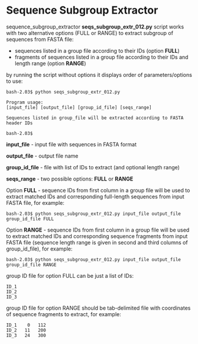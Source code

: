 # Sequence Subgroup Extractor #

sequence\_subgroup\_extractor **seqs\_subgroup\_extr\_012.py** script works with two alternative options (FULL or RANGE) to extract subgroup of sequences from FASTA file:
  * sequences listed in a group file according to their IDs (option **FULL**)
  * fragments of sequences listed in a group file according to their IDs and length range (option **RANGE**)

by running the script without options it displays order of parameters/options to use:

```
bash-2.03$ python seqs_subgroup_extr_012.py

Program usage:
[input_file] [output_file] [group_id_file] [seqs_range]

Sequences listed in group_file will be extracted according to FASTA header IDs

bash-2.03$
```

**input\_file** - input file with sequences in FASTA format

**output\_file** - output file name

**group\_id\_file** - file with list of IDs to extract (and optional length range)

**seqs\_range** - two possible options: **FULL** or **RANGE**

Option **FULL** - sequence IDs from first column in a group file will be used to extract matched IDs and corresponding full-length sequences from input FASTA file, for example:

```
bash-2.03$ python seqs_subgroup_extr_012.py input_file output_file group_id_file FULL
```

Option **RANGE** - sequence IDs from first column in a group file will be used to extract matched IDs and corresponding sequence fragments from input FASTA file (sequence length range is given in second and third columns of group\_id\_file), for example:

```
bash-2.03$ python seqs_subgroup_extr_012.py input_file output_file group_id_file RANGE
```

group ID file for option FULL can be just a list of IDs:

```
ID_1
ID_2
ID_3
```

group ID file for option RANGE should be tab-delimited file with coordinates of sequence fragments to extract, for example:

```
ID_1    0   112
ID_2   11   200
ID_3   24   300
```